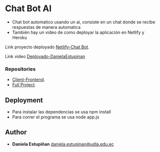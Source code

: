 # Chat Bot AI

- Chat bot automatico usando un ai, consiste en un chat donde se recibe respuestas de manera automatica
- También hay un video de como deployar la aplicación en Netlify y Heroku

Link proyecto deployado
[Netlify-Chat Bot](https://benevolent-nougat-dec160.netlify.app/).

Link video
[Deployado-DanielaEstupinan](https://youtu.be/0i2AwDSVXEI)

### Repositories
- [Client-Frontend](https://github.com/Daniela-Estupinan/chat-bot-client).
- [Full Project](https://github.com/Daniela-Estupinan/chat-bot-dbem).


## Deployment

- Para instalar las dependencias se usa npm install
- Para correr el programa se usa  node app.js


## Author

  - **Daniela Estupiñan**
  daniela.estupinan@udla.edu.ec

